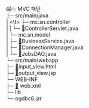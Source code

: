 
😱💥 MVC 패턴		<br>
├─ src/main/java		<br>
| <\t>	├─ mc.sn.controller		<br>
|	|	└─ [📝](https://github.com/kcy97328/Multicampus/blob/121a950c372ae3fe1e5d76c6eb62b39e463ee883/MVC/ControllerServlet.java)ControllerServlet.java <br>
|	└─ mc.sn.model	<br>
|		├─ [📝](https://github.com/kcy97328/Multicampus/blob/121a950c372ae3fe1e5d76c6eb62b39e463ee883/MVC/BusinessService.java)BusinessService.java	<br>
|		├─ [📝](https://github.com/kcy97328/Multicampus/blob/121a950c372ae3fe1e5d76c6eb62b39e463ee883/MVC/ConnectionManager.java)ConnectionManager.java	<br>
|		└─ [📝](https://github.com/kcy97328/Multicampus/blob/121a950c372ae3fe1e5d76c6eb62b39e463ee883/MVC/JobsDAO.java)JobsDAO.java<br>
└─ src/main/webapp 	<br>
	├─ [📝](https://github.com/kcy97328/Multicampus/blob/121a950c372ae3fe1e5d76c6eb62b39e463ee883/MVC/input_view.html)input_view.html	<br>
	├─ [📝](https://github.com/kcy97328/Multicampus/blob/121a950c372ae3fe1e5d76c6eb62b39e463ee883/MVC/output_view.jsp)output_view.jsp	<br>
	└─ WEB-INF	<br>
		├─ [📝](https://github.com/kcy97328/Multicampus/blob/121a950c372ae3fe1e5d76c6eb62b39e463ee883/MVC/web.xml) web.xml	<br>
		└─ lib	<br>
			└─ ogdbc6.jar


